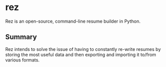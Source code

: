 # rez
Rez is an open-source, command-line resume builder in Python.

## Summary
Rez intends to solve the issue of having to constantly re-write resumes by storing the most useful data and then exporting and importing it to/from various formats.
